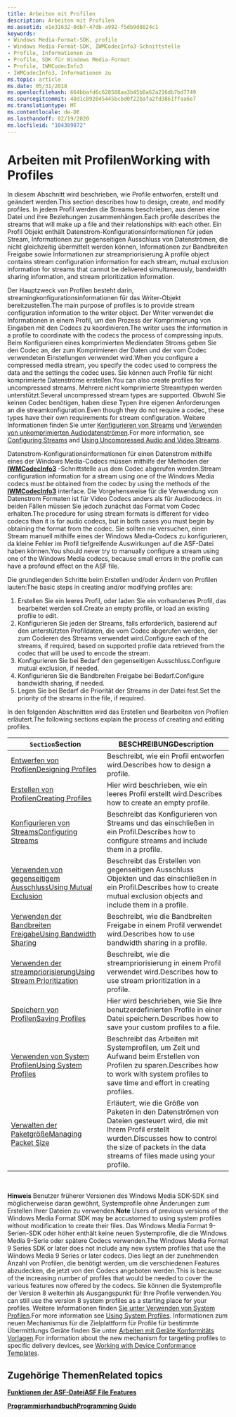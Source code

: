 ```yaml
---
title: Arbeiten mit Profilen
description: Arbeiten mit Profilen
ms.assetid: e1e31632-0db7-47db-a992-f5db9d8824c1
keywords:
- Windows Media-Format-SDK, profile
- Windows Media-Format-SDK, IWMCodecInfo3-Schnittstelle
- Profile, Informationen zu
- Profile, SDK für Windows Media-Format
- Profile, IWMCodecInfo3
- IWMCodecInfo3, Informationen zu
ms.topic: article
ms.date: 05/31/2018
ms.openlocfilehash: 664bbafd6c628588aa3b45b0a62a216db7bd7749
ms.sourcegitcommit: 48d1c892045445bcbd0f22bafa2fd3861ffaa6e7
ms.translationtype: MT
ms.contentlocale: de-DE
ms.lasthandoff: 02/19/2020
ms.locfileid: "104389872"
---
```

# <a name="working-with-profiles"></a><span data-ttu-id="f695e-109">Arbeiten mit Profilen</span><span class="sxs-lookup"><span data-stu-id="f695e-109">Working with Profiles</span></span>

<span data-ttu-id="f695e-110">In diesem Abschnitt wird beschrieben, wie Profile entworfen, erstellt und geändert werden.</span><span class="sxs-lookup"><span data-stu-id="f695e-110">This section describes how to design, create, and modify profiles.</span></span> <span data-ttu-id="f695e-111">In jedem Profil werden die Streams beschrieben, aus denen eine Datei und ihre Beziehungen zusammenhängen.</span><span class="sxs-lookup"><span data-stu-id="f695e-111">Each profile describes the streams that will make up a file and their relationships with each other.</span></span> <span data-ttu-id="f695e-112">Ein Profil Objekt enthält Datenstrom-Konfigurationsinformationen für jeden Stream, Informationen zur gegenseitigen Ausschluss von Datenströmen, die nicht gleichzeitig übermittelt werden können, Informationen zur Bandbreiten Freigabe sowie Informationen zur streampriorisierung.</span><span class="sxs-lookup"><span data-stu-id="f695e-112">A profile object contains stream configuration information for each stream, mutual exclusion information for streams that cannot be delivered simultaneously, bandwidth sharing information, and stream prioritization information.</span></span>

<span data-ttu-id="f695e-113">Der Hauptzweck von Profilen besteht darin, streamingkonfigurationsinformationen für das Writer-Objekt bereitzustellen.</span><span class="sxs-lookup"><span data-stu-id="f695e-113">The main purpose of profiles is to provide stream configuration information to the writer object.</span></span> <span data-ttu-id="f695e-114">Der Writer verwendet die Informationen in einem Profil, um den Prozess der Komprimierung von Eingaben mit den Codecs zu koordinieren.</span><span class="sxs-lookup"><span data-stu-id="f695e-114">The writer uses the information in a profile to coordinate with the codecs the process of compressing inputs.</span></span> <span data-ttu-id="f695e-115">Beim Konfigurieren eines komprimierten Mediendaten Stroms geben Sie den Codec an, der zum Komprimieren der Daten und der vom Codec verwendeten Einstellungen verwendet wird.</span><span class="sxs-lookup"><span data-stu-id="f695e-115">When you configure a compressed media stream, you specify the codec used to compress the data and the settings the codec uses.</span></span> <span data-ttu-id="f695e-116">Sie können auch Profile für nicht komprimierte Datenströme erstellen.</span><span class="sxs-lookup"><span data-stu-id="f695e-116">You can also create profiles for uncompressed streams.</span></span> <span data-ttu-id="f695e-117">Mehrere nicht komprimierte Streamtypen werden unterstützt.</span><span class="sxs-lookup"><span data-stu-id="f695e-117">Several uncompressed stream types are supported.</span></span> <span data-ttu-id="f695e-118">Obwohl Sie keinen Codec benötigen, haben diese Typen ihre eigenen Anforderungen an die streamkonfiguration.</span><span class="sxs-lookup"><span data-stu-id="f695e-118">Even though they do not require a codec, these types have their own requirements for stream configuration.</span></span> <span data-ttu-id="f695e-119">Weitere Informationen finden Sie unter [Konfigurieren von Streams](configuring-streams.md) und [Verwenden von unkomprimierten Audiodatenströmen](using-uncompressed-audio-and-video-streams.md).</span><span class="sxs-lookup"><span data-stu-id="f695e-119">For more information, see [Configuring Streams](configuring-streams.md) and [Using Uncompressed Audio and Video Streams](using-uncompressed-audio-and-video-streams.md).</span></span>

<span data-ttu-id="f695e-120">Datenstrom-Konfigurationsinformationen für einen Datenstrom mithilfe eines der Windows Media-Codecs müssen mithilfe der Methoden der [**IWMCodecInfo3**](/previous-versions/windows/desktop/api/wmsdkidl/nn-wmsdkidl-iwmcodecinfo3) -Schnittstelle aus dem Codec abgerufen werden.</span><span class="sxs-lookup"><span data-stu-id="f695e-120">Stream configuration information for a stream using one of the Windows Media codecs must be obtained from the codec by using the methods of the [**IWMCodecInfo3**](/previous-versions/windows/desktop/api/wmsdkidl/nn-wmsdkidl-iwmcodecinfo3) interface.</span></span> <span data-ttu-id="f695e-121">Die Vorgehensweise für die Verwendung von Datenstrom Formaten ist für Video Codecs anders als für Audiocodecs. in beiden Fällen müssen Sie jedoch zunächst das Format vom Codec erhalten.</span><span class="sxs-lookup"><span data-stu-id="f695e-121">The procedure for using stream formats is different for video codecs than it is for audio codecs, but in both cases you must begin by obtaining the format from the codec.</span></span> <span data-ttu-id="f695e-122">Sie sollten nie versuchen, einen Stream manuell mithilfe eines der Windows Media-Codecs zu konfigurieren, da kleine Fehler im Profil tiefgreifende Auswirkungen auf die ASF-Datei haben können.</span><span class="sxs-lookup"><span data-stu-id="f695e-122">You should never try to manually configure a stream using one of the Windows Media codecs, because small errors in the profile can have a profound effect on the ASF file.</span></span>

<span data-ttu-id="f695e-123">Die grundlegenden Schritte beim Erstellen und/oder Ändern von Profilen lauten:</span><span class="sxs-lookup"><span data-stu-id="f695e-123">The basic steps in creating and/or modifying profiles are:</span></span>

1.  <span data-ttu-id="f695e-124">Erstellen Sie ein leeres Profil, oder laden Sie ein vorhandenes Profil, das bearbeitet werden soll.</span><span class="sxs-lookup"><span data-stu-id="f695e-124">Create an empty profile, or load an existing profile to edit.</span></span>
2.  <span data-ttu-id="f695e-125">Konfigurieren Sie jeden der Streams, falls erforderlich, basierend auf den unterstützten Profildaten, die vom Codec abgerufen werden, der zum Codieren des Streams verwendet wird.</span><span class="sxs-lookup"><span data-stu-id="f695e-125">Configure each of the streams, if required, based on supported profile data retrieved from the codec that will be used to encode the stream.</span></span>
3.  <span data-ttu-id="f695e-126">Konfigurieren Sie bei Bedarf den gegenseitigen Ausschluss.</span><span class="sxs-lookup"><span data-stu-id="f695e-126">Configure mutual exclusion, if needed.</span></span>
4.  <span data-ttu-id="f695e-127">Konfigurieren Sie die Bandbreiten Freigabe bei Bedarf.</span><span class="sxs-lookup"><span data-stu-id="f695e-127">Configure bandwidth sharing, if needed.</span></span>
5.  <span data-ttu-id="f695e-128">Legen Sie bei Bedarf die Priorität der Streams in der Datei fest.</span><span class="sxs-lookup"><span data-stu-id="f695e-128">Set the priority of the streams in the file, if required.</span></span>

<span data-ttu-id="f695e-129">In den folgenden Abschnitten wird das Erstellen und Bearbeiten von Profilen erläutert.</span><span class="sxs-lookup"><span data-stu-id="f695e-129">The following sections explain the process of creating and editing profiles.</span></span>



| <span data-ttu-id="f695e-130">`Section`</span><span class="sxs-lookup"><span data-stu-id="f695e-130">Section</span></span>                                                        | <span data-ttu-id="f695e-131">BESCHREIBUNG</span><span class="sxs-lookup"><span data-stu-id="f695e-131">Description</span></span>                                                                                        |
|----------------------------------------------------------------|----------------------------------------------------------------------------------------------------|
| [<span data-ttu-id="f695e-132">Entwerfen von Profilen</span><span class="sxs-lookup"><span data-stu-id="f695e-132">Designing Profiles</span></span>](designing-profiles.md)                   | <span data-ttu-id="f695e-133">Beschreibt, wie ein Profil entworfen wird.</span><span class="sxs-lookup"><span data-stu-id="f695e-133">Describes how to design a profile.</span></span>                                                                 |
| [<span data-ttu-id="f695e-134">Erstellen von Profilen</span><span class="sxs-lookup"><span data-stu-id="f695e-134">Creating Profiles</span></span>](creating-profiles.md)                     | <span data-ttu-id="f695e-135">Hier wird beschrieben, wie ein leeres Profil erstellt wird.</span><span class="sxs-lookup"><span data-stu-id="f695e-135">Describes how to create an empty profile.</span></span>                                                          |
| [<span data-ttu-id="f695e-136">Konfigurieren von Streams</span><span class="sxs-lookup"><span data-stu-id="f695e-136">Configuring Streams</span></span>](configuring-streams.md)                 | <span data-ttu-id="f695e-137">Beschreibt das Konfigurieren von Streams und das einschließen in ein Profil.</span><span class="sxs-lookup"><span data-stu-id="f695e-137">Describes how to configure streams and include them in a profile.</span></span>                                  |
| [<span data-ttu-id="f695e-138">Verwenden von gegenseitigem Ausschluss</span><span class="sxs-lookup"><span data-stu-id="f695e-138">Using Mutual Exclusion</span></span>](using-mutual-exclusion.md)           | <span data-ttu-id="f695e-139">Beschreibt das Erstellen von gegenseitigen Ausschluss Objekten und das einschließen in ein Profil.</span><span class="sxs-lookup"><span data-stu-id="f695e-139">Describes how to create mutual exclusion objects and include them in a profile.</span></span>                    |
| [<span data-ttu-id="f695e-140">Verwenden der Bandbreiten Freigabe</span><span class="sxs-lookup"><span data-stu-id="f695e-140">Using Bandwidth Sharing</span></span>](using-bandwidth-sharing.md)         | <span data-ttu-id="f695e-141">Beschreibt, wie die Bandbreiten Freigabe in einem Profil verwendet wird.</span><span class="sxs-lookup"><span data-stu-id="f695e-141">Describes how to use bandwidth sharing in a profile.</span></span>                                               |
| [<span data-ttu-id="f695e-142">Verwenden der streampriorisierung</span><span class="sxs-lookup"><span data-stu-id="f695e-142">Using Stream Prioritization</span></span>](using-stream-prioritization.md) | <span data-ttu-id="f695e-143">Beschreibt, wie die streampriorisierung in einem Profil verwendet wird.</span><span class="sxs-lookup"><span data-stu-id="f695e-143">Describes how to use stream prioritization in a profile.</span></span>                                           |
| [<span data-ttu-id="f695e-144">Speichern von Profilen</span><span class="sxs-lookup"><span data-stu-id="f695e-144">Saving Profiles</span></span>](saving-profiles.md)                         | <span data-ttu-id="f695e-145">Hier wird beschrieben, wie Sie Ihre benutzerdefinierten Profile in einer Datei speichern.</span><span class="sxs-lookup"><span data-stu-id="f695e-145">Describes how to save your custom profiles to a file.</span></span>                                              |
| [<span data-ttu-id="f695e-146">Verwenden von System Profilen</span><span class="sxs-lookup"><span data-stu-id="f695e-146">Using System Profiles</span></span>](using-system-profiles.md)             | <span data-ttu-id="f695e-147">Beschreibt das Arbeiten mit Systemprofilen, um Zeit und Aufwand beim Erstellen von Profilen zu sparen.</span><span class="sxs-lookup"><span data-stu-id="f695e-147">Describes how to work with system profiles to save time and effort in creating profiles.</span></span>           |
| [<span data-ttu-id="f695e-148">Verwalten der Paketgröße</span><span class="sxs-lookup"><span data-stu-id="f695e-148">Managing Packet Size</span></span>](managing-packet-size.md)               | <span data-ttu-id="f695e-149">Erläutert, wie die Größe von Paketen in den Datenströmen von Dateien gesteuert wird, die mit Ihrem Profil erstellt wurden.</span><span class="sxs-lookup"><span data-stu-id="f695e-149">Discusses how to control the size of packets in the data streams of files made using your profile.</span></span> |



 

<span data-ttu-id="f695e-150">**Hinweis** Benutzer früherer Versionen des Windows Media SDK-SDK sind möglicherweise daran gewöhnt, Systemprofile ohne Änderungen zum Erstellen Ihrer Dateien zu verwenden.</span><span class="sxs-lookup"><span data-stu-id="f695e-150">**Note** Users of previous versions of the Windows Media Format SDK may be accustomed to using system profiles without modification to create their files.</span></span> <span data-ttu-id="f695e-151">Das Windows Media Format 9-Serien-SDK oder höher enthält keine neuen Systemprofile, die die Windows Media 9-Serie oder spätere Codecs verwenden.</span><span class="sxs-lookup"><span data-stu-id="f695e-151">The Windows Media Format 9 Series SDK or later does not include any new system profiles that use the Windows Media 9 Series or later codecs.</span></span> <span data-ttu-id="f695e-152">Dies liegt an der zunehmenden Anzahl von Profilen, die benötigt werden, um die verschiedenen Features abzudecken, die jetzt von den Codecs angeboten werden.</span><span class="sxs-lookup"><span data-stu-id="f695e-152">This is because of the increasing number of profiles that would be needed to cover the various features now offered by the codecs.</span></span> <span data-ttu-id="f695e-153">Sie können die Systemprofile der Version 8 weiterhin als Ausgangspunkt für Ihre Profile verwenden.</span><span class="sxs-lookup"><span data-stu-id="f695e-153">You can still use the version 8 system profiles as a starting place for your profiles.</span></span> <span data-ttu-id="f695e-154">Weitere Informationen finden [Sie unter Verwenden von System Profilen](using-system-profiles.md).</span><span class="sxs-lookup"><span data-stu-id="f695e-154">For more information see [Using System Profiles](using-system-profiles.md).</span></span> <span data-ttu-id="f695e-155">Informationen zum neuen Mechanismus für die Zielplattform für Profile für bestimmte Übermittlungs Geräte finden Sie unter [Arbeiten mit Geräte Konformitäts Vorlagen](working-with-device-conformance-templates.md).</span><span class="sxs-lookup"><span data-stu-id="f695e-155">For information about the new mechanism for targeting profiles to specific delivery devices, see [Working with Device Conformance Templates](working-with-device-conformance-templates.md).</span></span>

## <a name="related-topics"></a><span data-ttu-id="f695e-156">Zugehörige Themen</span><span class="sxs-lookup"><span data-stu-id="f695e-156">Related topics</span></span>

<dl> <dt>

[<span data-ttu-id="f695e-157">**Funktionen der ASF-Datei**</span><span class="sxs-lookup"><span data-stu-id="f695e-157">**ASF File Features**</span></span>](asf-file-features.md)
</dt> <dt>

[<span data-ttu-id="f695e-158">**Programmierhandbuch**</span><span class="sxs-lookup"><span data-stu-id="f695e-158">**Programming Guide**</span></span>](programming-guide.md)
</dt> </dl>

 

 




